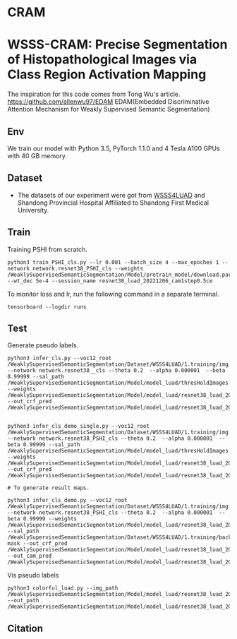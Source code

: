 # CRAM
# WSSS-CRAM: Precise Segmentation of Histopathological Images via Class Region Activation Mapping

The inspiration for this code comes from Tong Wu's article.
https://github.com/allenwu97/EDAM EDAM(Embedded Discriminative Attention Mechanism for Weakly Supervised Semantic Segmentation)

## Env
We train our model with Python 3.5, PyTorch 1.1.0 and 4 Tesla A100 GPUs with 40 GB memory.
 
## Dataset
  * The datasets of our experiment were got from [WSSS4LUAD](https://wsss4luad.grand-challenge.org/) and Shandong Provincial Hospital Affiliated to Shandong First Medical University.

## Train
Training PSHI from scratch.
```
python3 train_PSHI_cls.py --lr 0.001 --batch_size 4 --max_epoches 1 --network network.resnet38_PSHI_cls --weights /WeaklySupervisedSemanticSegmentation/Model/pretrain_model/download.params --wt_dec 5e-4 --session_name resnet38_luad_20221206_cam1step0.5ce

```

To monitor loss and lr, run the following command in a separate terminal.
```
tensorboard --logdir runs
```


## Test
Generate pseudo labels.
 ```
python3 infer_cls.py --voc12_root /WeaklySupervisedSemanticSegmentation/Dataset/WSSS4LUAD/1.training/img --network network.resnet38__cls --theta 0.2  --alpha 0.000001  --beta 0.99999 --sal_path /WeaklySupervisedSemanticSegmentation/Model/model_luad/thresHoldImages --weights /WeaklySupervisedSemanticSegmentation/Model/model_luad/resnet38_luad_20221206_cam1step1ce/5.pth --out_crf_pred /WeaklySupervisedSemanticSegmentation/Model/model_luad/resnet38_luad_20221206_cam1step1ce/out_crf_pred25_copy13_20230226


python3 infer_cls_demo_single.py --voc12_root /WeaklySupervisedSemanticSegmentation/Dataset/WSSS4LUAD/1.training/img --network network.resnet38_PSHI_cls --theta 0.2  --alpha 0.000001  --beta 0.99999 --sal_path /WeaklySupervisedSemanticSegmentation/Model/model_luad/thresHoldImages --weights /WeaklySupervisedSemanticSegmentation/Model/model_luad/resnet38_luad_20221206_cam1step1ce/5.pth --out_crf_pred /WeaklySupervisedSemanticSegmentation/Model/model_luad/resnet38_luad_20221206_cam1step1ce/out_crf_pred25_copy13_20230226

# To generate result maps.

python3 infer_cls_demo.py --voc12_root /WeaklySupervisedSemanticSegmentation/Dataset/WSSS4LUAD/1.training/img --network network.resnet38_PSHI_cls --theta 0.2  --alpha 0.000001  --beta 0.99999 --weights /WeaklySupervisedSemanticSegmentation/Model/model_luad/resnet38_luad_20221206_cam1step1ce/5.pth --sal_path /WeaklySupervisedSemanticSegmentation/Dataset/WSSS4LUAD/1.training/background-mask --out_crf_pred /WeaklySupervisedSemanticSegmentation/Model/model_luad/resnet38_luad_20221206_cam1step1ce/out_crf_pred25_copy13_20230226_wsss4luad --out_cam_pred /WeaklySupervisedSemanticSegmentation/Model/model_luad/resnet38_luad_20221206_cam1step1ce/out_crf_pred25_copy13_20230226_wsss4luad

 ```
 
Vis pseudo labels 
 ```
python3 colorful_luad.py --img_path /WeaklySupervisedSemanticSegmentation/Model/model_luad/resnet38_luad_20221206_cam1step1ce/out_crf_pred25_copy13_20230226 --out_path /WeaklySupervisedSemanticSegmentation/Model/model_luad/resnet38_luad_20221206_cam1step1ce/out_crf_pred25_copy13_20230226_wsss4luad
 ```


## Citation


